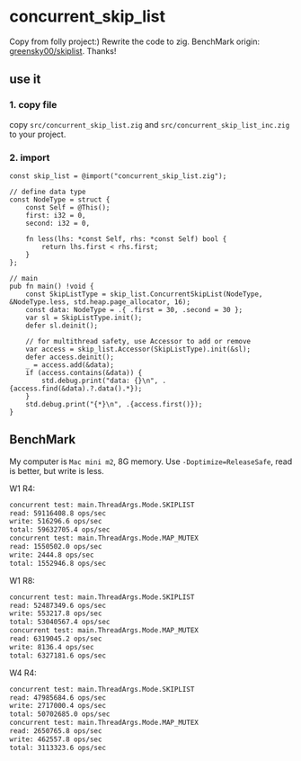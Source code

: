 # concurrent_skip_list

Copy from folly project:) Rewrite the code to zig.
BenchMark origin: [greensky00/skiplist](https://github.com/greensky00/skiplist.git). Thanks!

## use it

### 1. copy file

copy `src/concurrent_skip_list.zig` and `src/concurrent_skip_list_inc.zig` to your project.

### 2. import

```zig
const skip_list = @import("concurrent_skip_list.zig");

// define data type
const NodeType = struct {
    const Self = @This();
    first: i32 = 0,
    second: i32 = 0,

    fn less(lhs: *const Self, rhs: *const Self) bool {
        return lhs.first < rhs.first;
    }
};

// main
pub fn main() !void {
    const SkipListType = skip_list.ConcurrentSkipList(NodeType, &NodeType.less, std.heap.page_allocator, 16);
    const data: NodeType = .{ .first = 30, .second = 30 };
    var sl = SkipListType.init();
    defer sl.deinit();

    // for multithread safety, use Accessor to add or remove
    var access = skip_list.Accessor(SkipListType).init(&sl);
    defer access.deinit();
    _ = access.add(&data);
    if (access.contains(&data)) {
        std.debug.print("data: {}\n", .{access.find(&data).?.data().*});
    }
    std.debug.print("{*}\n", .{access.first()});
}
```

## BenchMark

My computer is `Mac mini m2`, 8G memory. Use `-Doptimize=ReleaseSafe`, read is better, but write is less.

W1 R4:

```bash
concurrent test: main.ThreadArgs.Mode.SKIPLIST
read: 59116408.8 ops/sec
write: 516296.6 ops/sec
total: 59632705.4 ops/sec
concurrent test: main.ThreadArgs.Mode.MAP_MUTEX
read: 1550502.0 ops/sec
write: 2444.8 ops/sec
total: 1552946.8 ops/sec
```

W1 R8:

```bash
concurrent test: main.ThreadArgs.Mode.SKIPLIST
read: 52487349.6 ops/sec
write: 553217.8 ops/sec
total: 53040567.4 ops/sec
concurrent test: main.ThreadArgs.Mode.MAP_MUTEX
read: 6319045.2 ops/sec
write: 8136.4 ops/sec
total: 6327181.6 ops/sec
```

W4 R4:

```bash
concurrent test: main.ThreadArgs.Mode.SKIPLIST
read: 47985684.6 ops/sec
write: 2717000.4 ops/sec
total: 50702685.0 ops/sec
concurrent test: main.ThreadArgs.Mode.MAP_MUTEX
read: 2650765.8 ops/sec
write: 462557.8 ops/sec
total: 3113323.6 ops/sec
```
